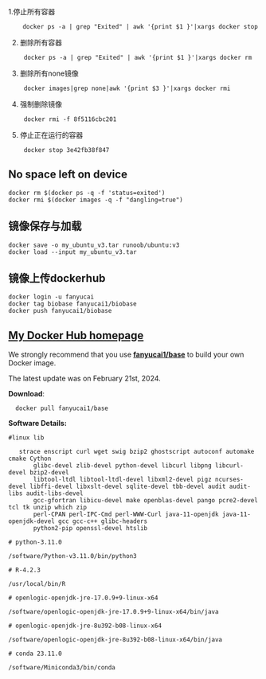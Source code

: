 1.停止所有容器

        docker ps -a | grep "Exited" | awk '{print $1 }'|xargs docker stop
2. 删除所有容器

        docker ps -a | grep "Exited" | awk '{print $1 }'|xargs docker rm
3. 删除所有none镜像
    
        docker images|grep none|awk '{print $3 }'|xargs docker rmi
4. 强制删除镜像
    
        docker rmi -f 8f5116cbc201
5. 停止正在运行的容器

        docker stop 3e42fb38f847

## No space left on device

    docker rm $(docker ps -q -f 'status=exited')
    docker rmi $(docker images -q -f "dangling=true")

## 镜像保存与加载

    docker save -o my_ubuntu_v3.tar runoob/ubuntu:v3
    docker load --input my_ubuntu_v3.tar

## 镜像上传dockerhub

    docker login -u fanyucai
    docker tag biobase fanyucai1/biobase
    docker push fanyucai1/biobase

## [My Docker Hub homepage](https://hub.docker.com/repositories/fanyucai1)

We strongly recommend that you use **[fanyucai1/base](https://hub.docker.com/repository/docker/fanyucai1/base/general)** to build your own Docker image.

The latest update was on February 21st, 2024.

**Download**:

      docker pull fanyucai1/base

**Software Details:**

```{.cs}
#linux lib

   strace enscript curl wget swig bzip2 ghostscript autoconf automake cmake Cython
       glibc-devel zlib-devel python-devel libcurl libpng libcurl-devel bzip2-devel
       libtool-ltdl libtool-ltdl-devel libxml2-devel pigz ncurses-devel libffi-devel libxslt-devel sqlite-devel tbb-devel audit audit-libs audit-libs-devel
       gcc-gfortran libicu-devel make openblas-devel pango pcre2-devel tcl tk unzip which zip
       perl-CPAN perl-IPC-Cmd perl-WWW-Curl java-11-openjdk java-11-openjdk-devel gcc gcc-c++ glibc-headers
       python2-pip openssl-devel htslib

# python-3.11.0

/software/Python-v3.11.0/bin/python3

# R-4.2.3

/usr/local/bin/R

# openlogic-openjdk-jre-17.0.9+9-linux-x64

/software/openlogic-openjdk-jre-17.0.9+9-linux-x64/bin/java

# openlogic-openjdk-jre-8u392-b08-linux-x64

/software/openlogic-openjdk-jre-8u392-b08-linux-x64/bin/java

# conda 23.11.0

/software/Miniconda3/bin/conda
```



